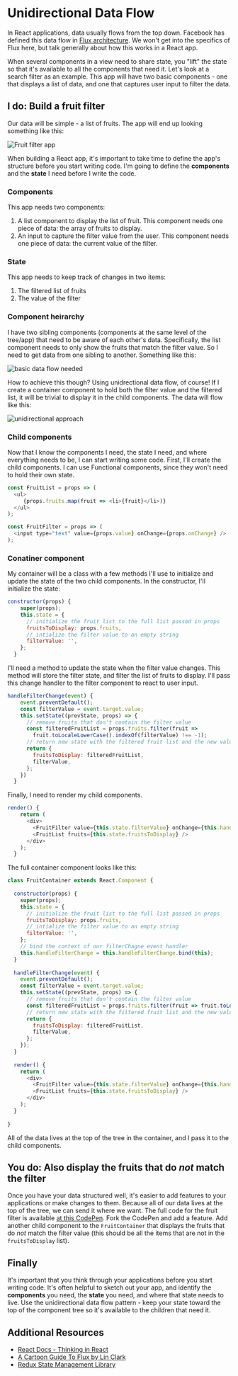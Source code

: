 # Unidirectional Data Flow

In React applications, data usually flows from the top down. Facebook has defined this data flow in [Flux architecture](https://facebook.github.io/flux/). We won't get into the specifics of Flux here, but talk generally about how this works in a React app.

When several components in a view need to share state, you "lift" the state so that it's available to all the components that need it. Let's look at a search filter as an example. This app will have two basic components - one that displays a list of data, and one that captures user input to filter the data.

## I do: Build a fruit filter

Our data will be simple - a list of fruits. The app will end up looking something like this:

![Fruit filter app](./assets/filter-example.png)

When building a React app, it's important to take time to define the app's structure before you start writing code. I'm going to define the **components** and the **state** I need before I write the code. 

### Components

This app needs two components: 
  1. A list component to display the list of fruit. This component needs one piece of data: the array of fruits to display.
  2. An input to capture the filter value from the user. This component needs one piece of data: the current value of the filter.

### State

This app needs to keep track of changes in two items:
  1. The filtered list of fruits
  2. The value of the filter

### Component heirarchy

I have two sibling components (components at the same level of the tree/app) that need to be aware of each other's data. Specifically, the list component needs to only show the fruits that match the filter value. So I need to get data from one sibling to another. Something like this:

![basic data flow needed](./assets/fruit-filter-data.png)

How to achieve this though? Using unidrectional data flow, of course! If I create a container component to hold both the filter value and the filtered list, it will be trivial to display it in the child components. The data will flow like this:

![unidirectional approach](./assets/fruit-list-unidirectional.png)

### Child components

Now that I know the components I need, the state I need, and where everything needs to be, I can start writing some code. First, I'll create the child components. I can use Functional components, since they won't need to hold their own state.

```javascript
const FruitList = props => (
  <ul>
     {props.fruits.map(fruit => <li>{fruit}</li>)}
  </ul>
);

const FruitFilter = props => (
  <input type="text" value={props.value} onChange={props.onChange} />
);
```

### Conatiner component

My container will be a class with a few methods I'll use to initialize and update the state of the two child components.
In the constructor, I'll initialize the state:

```javascript
constructor(props) {
    super(props);
    this.state = {
      // initialize the fruit list to the full list passed in props
      fruitsToDisplay: props.fruits,
      // intialize the filter value to an empty string
      filterValue: '',
    };
  }
```

I'll need a method to update the state when the filter value changes. This method will store the filter state, and filter the list of fruits to display. I'll pass this change handler to the filter component to react to user input.

```javascript
handleFilterChange(event) {
    event.preventDefault();
    const filterValue = event.target.value;
    this.setState((prevState, props) => {
      // remove fruits that don't contain the filter value
      const filteredFruitList = props.fruits.filter(fruit =>
        fruit.toLocaleLowerCase().indexOf(filterValue) !== -1);
      // return new state with the filtered fruit list and the new value of the filter
      return {
        fruitsToDisplay: filteredFruitList,
        filterValue,
      };
    })
  }
```

Finally, I need to render my child components.

```javascript
render() {
    return (
      <div>
        <FruitFilter value={this.state.filterValue} onChange={this.handleFilterChange} />
        <FruitList fruits={this.state.fruitsToDisplay} />
      </div>
    );
  }
```

The full container component looks like this:

```javascript
class FruitContainer extends React.Component {
  
  constructor(props) {
    super(props);
    this.state = {
      // initialize the fruit list to the full list passed in props
      fruitsToDisplay: props.fruits,
      // intialize the filter value to an empty string
      filterValue: '',
    };
    // bind the context of our filterChagne event handler
    this.handleFilterChange = this.handleFilterChange.bind(this);
  }
  
  handleFilterChange(event) {
    event.preventDefault();
    const filterValue = event.target.value;
    this.setState((prevState, props) => {
      // remove fruits that don't contain the filter value
      const filteredFruitList = props.fruits.filter(fruit => fruit.toLocaleLowerCase().indexOf(filterValue) !== -1);
      // return new state with the filtered fruit list and the new value of the filter
      return {
        fruitsToDisplay: filteredFruitList,
        filterValue,
      };
    });
  }
  
  render() {
    return (
      <div>
        <FruitFilter value={this.state.filterValue} onChange={this.handleFilterChange} />
        <FruitList fruits={this.state.fruitsToDisplay} />
      </div>
    );
  }
  
}
```

All of the data lives at the top of the tree in the container, and I pass it to the child components.

## You do: Also display the fruits that do _not_ match the filter

Once you have your data structured well, it's easier to add features to your applications or make changes to them. Because all of our data lives at the top of the tree, we can send it where we want. The full code for the fruit filter is available [at this CodePen](http://codepen.io/andrewdushane/pen/wJpdWL). Fork the CodePen and add a feature. Add another child component to the `FruitContainer` that displays the fruits that do _not_ match the filter value (this should be all the items that are not in the `fruitsToDisplay` list).

## Finally

It's important that you think through your applications before you start writing code. It's often helpful to sketch out your app, and identify the **components** you need, the **state** you need, and where that state needs to live. Use the unidirectional data flow pattern - keep your state toward the top of the component tree so it's available to the children that need it.

## Additional Resources
  - [React Docs - Thinking in React](https://facebook.github.io/react/docs/thinking-in-react.html)
  - [A Cartoon Guide To Flux by Lin Clark](https://code-cartoons.com/a-cartoon-guide-to-flux-6157355ab207#.m53psmlww)
  - [Redux State Management Library](http://redux.js.org/)
